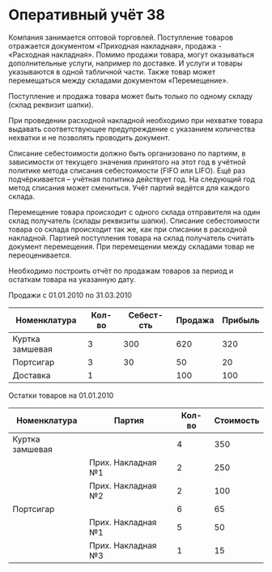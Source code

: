 # Оперативный учёт 38

Компания занимается оптовой торговлей. Поступление товаров отражается документом «Приходная накладная», продажа - «Расходная накладная». Помимо продажи товара, могут оказываться дополнительные услуги, например по доставке. И услуги и товары указываются в одной табличной части. Также товар может перемещаться между складами документом «Перемещение».

Поступление и продажа товара может быть только по одному складу (склад реквизит шапки).

При проведении расходной накладной необходимо при нехватке товара выдавать соответствующее предупреждение с указанием количества нехватки и не позволять проводить документ.

Списание себестоимости должно быть организовано по партиям, в зависимости от текущего значения принятого на этот год в учётной политике метода списания себестоимости (FIFO или LIFO). Ещё раз подчёркивается – учётная политика действует год. На следующий год метод списания может смениться. Учёт партий ведётся для каждого склада.

Перемещение товара происходит с одного склада отправителя на один склад получатель (склады реквизиты шапки). Списание себестоимости товара со склада происходит так же, как при списании в расходной накладной. Партией поступления товара на склад получатель считать документ перемещения. При перемещении между складами товар не переоценивается.

Необходимо построить отчёт по продажам товаров за период и остаткам товара на указанную дату.

Продажи с 01.01.2010 по 31.03.2010

Номенклатура | Кол-во | Себест-сть | Продажа | Прибыль
------------ | ------ | ---------- | ------- | -------
Куртка замшевая | 3 | 300 | 620 | 320
Портсигар | 3 | 30 | 50 | 20
Доставка | 1 | | 100 | 100

Остатки товаров на 01.01.2010

Номенклатура | Партия | Кол-во | Стоимость
------------ | ------ | ------ | ---------
Куртка замшевая | | 4 | 350
 | Прих. Накладная №1 | 2 | 250
 | Прих. Накладная №2 | 2 | 100
Портсигар | | 6 | 65
 | Прих. Накладная №1 | 5 | 50
 | Прих. Накладная №3 | 1 | 15
